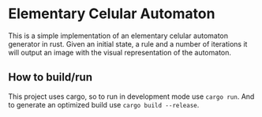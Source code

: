 # Elementary Celular Automaton
This is a simple implementation of an elementary celular automaton generator in rust.
Given an initial state, a rule and a number of iterations it will output an image with the visual representation of the automaton.

## How to build/run
This project uses cargo, so to run in development mode use `cargo run`.
And to generate an optimized build use `cargo build --release`.